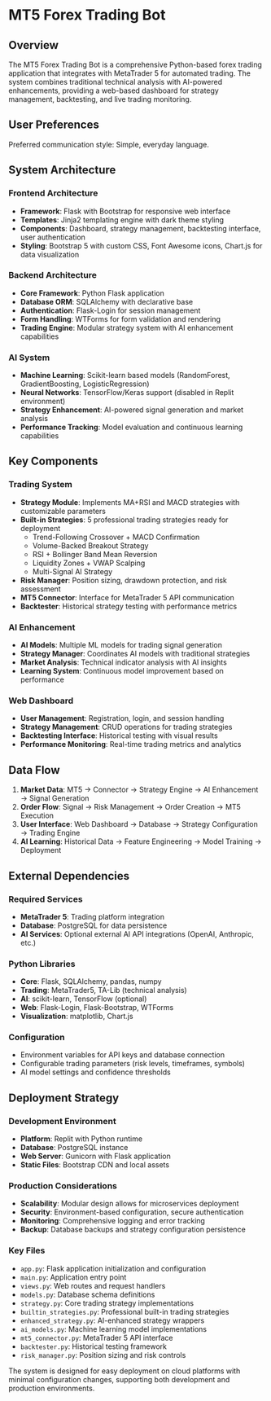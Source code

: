 # MT5 Forex Trading Bot

## Overview

The MT5 Forex Trading Bot is a comprehensive Python-based forex trading application that integrates with MetaTrader 5 for automated trading. The system combines traditional technical analysis with AI-powered enhancements, providing a web-based dashboard for strategy management, backtesting, and live trading monitoring.

## User Preferences

Preferred communication style: Simple, everyday language.

## System Architecture

### Frontend Architecture
- **Framework**: Flask with Bootstrap for responsive web interface
- **Templates**: Jinja2 templating engine with dark theme styling
- **Components**: Dashboard, strategy management, backtesting interface, user authentication
- **Styling**: Bootstrap 5 with custom CSS, Font Awesome icons, Chart.js for data visualization

### Backend Architecture
- **Core Framework**: Python Flask application
- **Database ORM**: SQLAlchemy with declarative base
- **Authentication**: Flask-Login for session management
- **Form Handling**: WTForms for form validation and rendering
- **Trading Engine**: Modular strategy system with AI enhancement capabilities

### AI System
- **Machine Learning**: Scikit-learn based models (RandomForest, GradientBoosting, LogisticRegression)
- **Neural Networks**: TensorFlow/Keras support (disabled in Replit environment)
- **Strategy Enhancement**: AI-powered signal generation and market analysis
- **Performance Tracking**: Model evaluation and continuous learning capabilities

## Key Components

### Trading System
- **Strategy Module**: Implements MA+RSI and MACD strategies with customizable parameters
- **Built-in Strategies**: 5 professional trading strategies ready for deployment
  - Trend-Following Crossover + MACD Confirmation
  - Volume-Backed Breakout Strategy
  - RSI + Bollinger Band Mean Reversion
  - Liquidity Zones + VWAP Scalping
  - Multi-Signal AI Strategy
- **Risk Manager**: Position sizing, drawdown protection, and risk assessment
- **MT5 Connector**: Interface for MetaTrader 5 API communication
- **Backtester**: Historical strategy testing with performance metrics

### AI Enhancement
- **AI Models**: Multiple ML models for trading signal generation
- **Strategy Manager**: Coordinates AI models with traditional strategies
- **Market Analysis**: Technical indicator analysis with AI insights
- **Learning System**: Continuous model improvement based on performance

### Web Dashboard
- **User Management**: Registration, login, and session handling
- **Strategy Management**: CRUD operations for trading strategies
- **Backtesting Interface**: Historical testing with visual results
- **Performance Monitoring**: Real-time trading metrics and analytics

## Data Flow

1. **Market Data**: MT5 → Connector → Strategy Engine → AI Enhancement → Signal Generation
2. **Order Flow**: Signal → Risk Management → Order Creation → MT5 Execution
3. **User Interface**: Web Dashboard → Database → Strategy Configuration → Trading Engine
4. **AI Learning**: Historical Data → Feature Engineering → Model Training → Deployment

## External Dependencies

### Required Services
- **MetaTrader 5**: Trading platform integration
- **Database**: PostgreSQL for data persistence
- **AI Services**: Optional external AI API integrations (OpenAI, Anthropic, etc.)

### Python Libraries
- **Core**: Flask, SQLAlchemy, pandas, numpy
- **Trading**: MetaTrader5, TA-Lib (technical analysis)
- **AI**: scikit-learn, TensorFlow (optional)
- **Web**: Flask-Login, Flask-Bootstrap, WTForms
- **Visualization**: matplotlib, Chart.js

### Configuration
- Environment variables for API keys and database connection
- Configurable trading parameters (risk levels, timeframes, symbols)
- AI model settings and confidence thresholds

## Deployment Strategy

### Development Environment
- **Platform**: Replit with Python runtime
- **Database**: PostgreSQL instance
- **Web Server**: Gunicorn with Flask application
- **Static Files**: Bootstrap CDN and local assets

### Production Considerations
- **Scalability**: Modular design allows for microservices deployment
- **Security**: Environment-based configuration, secure authentication
- **Monitoring**: Comprehensive logging and error tracking
- **Backup**: Database backups and strategy configuration persistence

### Key Files
- `app.py`: Flask application initialization and configuration
- `main.py`: Application entry point
- `views.py`: Web routes and request handlers
- `models.py`: Database schema definitions
- `strategy.py`: Core trading strategy implementations
- `builtin_strategies.py`: Professional built-in trading strategies
- `enhanced_strategy.py`: AI-enhanced strategy wrappers
- `ai_models.py`: Machine learning model implementations
- `mt5_connector.py`: MetaTrader 5 API interface
- `backtester.py`: Historical testing framework
- `risk_manager.py`: Position sizing and risk controls

The system is designed for easy deployment on cloud platforms with minimal configuration changes, supporting both development and production environments.
